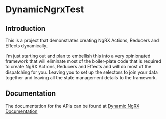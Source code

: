 # DynamicNgrxTest

## Introduction

This is a project that demonstrates creating NgRX Actions, Reducers and Effects dynamically.

I'm just starting out and plan to embellish this into a very opinionated framework that will eliminate most of the boiler-plate code that is required to create NgRX Actions, Reducers and Effects and will do most of the dispatching for you. Leaving you to set up the selectors to join your data together and leaving all the state management details to the framework.

## Documentation

The documentation for the APIs can be found at [Dynamic NgRX Documentation](https://davembush.github.io/dynamic-ngrx-test/)
